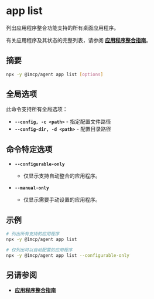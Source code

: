 # app list

列出应用程序整合功能支持的所有桌面应用程序。

有关应用程序及其状态的完整列表，请参阅 **[应用程序整合指南](../../guide/integrations/app-consolidation#supported-applications)**。

## 摘要

```bash
npx -y @1mcp/agent app list [options]
```

## 全局选项

此命令支持所有全局选项：

- **`--config, -c <path>`** - 指定配置文件路径
- **`--config-dir, -d <path>`** - 配置目录路径

## 命令特定选项

- **`--configurable-only`**
  - 仅显示支持自动整合的应用程序。

- **`--manual-only`**
  - 仅显示需要手动设置的应用程序。

## 示例

```bash
# 列出所有支持的应用程序
npx -y @1mcp/agent app list

# 仅列出可以自动配置的应用程序
npx -y @1mcp/agent app list --configurable-only
```

## 另请参阅

- **[应用程序整合指南](../../guide/integrations/app-consolidation)**
